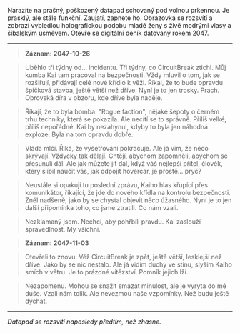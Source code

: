 Narazíte na prašný, poškozený datapad schovaný pod volnou prkennou. Je prasklý, ale stále funkční. Zaujatí, zapnete ho. Obrazovka se rozsvítí a zobrazí vybledlou holografickou podobu mladé ženy s živě modrými vlasy a šibalským úsměvem. Otevře se digitální deník datovaný rokem 2047.

---

> **Záznam: 2047-10-26**

> Uběhlo tři týdny od… incidentu. Tři týdny, co CircuitBreak ztichl. Můj kumba Kai tam pracoval na bezpečnosti. Vždy mluvil o tom, jak se rozšiřují, přidávají celé nové křídlo k věži. Říkal, že to bude opravdu špičková stavba, ještě větší než dříve. Nyní je to jen trosky. Prach. Obrovská díra v obzoru, kde dříve byla naděje.

> Říkají, že to byla bomba. "Rogue faction", nějaké šepoty o černém trhu techniky, která se pokazila. Ale necítí se to správně. Příliš velké, příliš nepořádné. Kai by nezahynul, kdyby to byla jen náhodná exploze. Byla na tom opravdu dobře.

> Vláda mlčí. Říká, že vyšetřování pokračuje. Ale já vím, že něco skrývají. Vždycky tak dělají. Chtějí, abychom zapomněli, abychom se přesunuli dál. Ale jak můžete jít dál, když váš nejlepší přítel, člověk, který slíbil naučit vás, jak odpojit hovercar, je prostě… pryč?

> Neustále si opakuji tu poslední zprávu, Kaiho hlas křupící přes komunikátor, říkající, že jde do nového křídla na kontrolu bezpečnosti. Zněl nadšeně, jako by se chystal objevit něco úžasného. Nyní je to jen další připomínka toho, co jsme ztratili. Co nám vzali.

> Nezklamaný jsem. Nechci, aby pohřbili pravdu. Kai zaslouží spravedlnost. My všichni.

> **Záznam: 2047-11-03**

> Otevřeli to znovu. Věž CircuitBreak je zpět, ještě větší, lesklejší než dříve. Jako by se nic nestalo. Ale já vidím duchy ve stínu, slyším Kaiho smích v větru. Je to prázdné vítězství. Pomník jejich lží.

> Nezapomenu. Mohou se snažit smazat minulost, ale je vyryta do mé duše. Vzali nám tolik. Ale nevezmou naše vzpomínky. Než budu ještě dýchat.

---

_Datapad se rozsvítí naposledy předtím, než zhasne._

